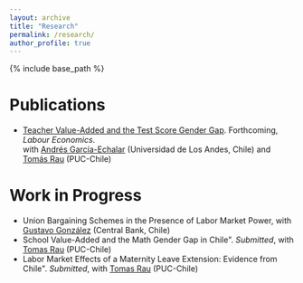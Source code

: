 ```yaml
---
layout: archive
title: "Research"
permalink: /research/
author_profile: true
---
```


{% include base_path %}


Publications
======
  * [Teacher Value-Added and the Test Score Gender Gap](https://www.sciencedirect.com/science/article/pii/S0927537124000836). Forthcoming, *Labour Economics*. \
with [Andrés García-Echalar](https://sites.google.com/view/agarciaechalar) (Universidad de Los Andes, Chile) and [Tomás Rau](https://sites.google.com/site/tomasraubinder) (PUC-Chile)

Work in Progress
======
  * Union Bargaining Schemes in the Presence of Labor Market Power,
 with [Gustavo González](https://sites.google.com/view/gustavo-gonzalez) (Central Bank, Chile)
  * School Value-Added and the Math Gender Gap in Chile". *Submitted*,
with [Tomas Rau](https://sites.google.com/site/tomasraubinder) (PUC-Chile)
  * Labor Market Effects of a Maternity Leave Extension: Evidence from Chile". *Submitted*,
with [Tomas Rau](https://sites.google.com/site/tomasraubinder) (PUC-Chile)
